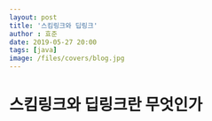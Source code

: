 ```yaml
---
layout: post
title: '스킴링크와 딥링크'
author : 효준
date: 2019-05-27 20:00
tags: [java]
image: /files/covers/blog.jpg
---
```


# 스킴링크와 딥링크란 무엇인가